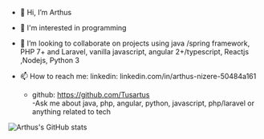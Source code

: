 - 👋 Hi, I’m Arthus
- 👀 I'm interested in programming 

- 💞️ I’m looking to collaborate on  projects using  java /spring framework,
              PHP 7+ and Laravel, vanilla javascript, angular 2+/typescript, Reactjs ,Nodejs, Python 3
              
- 📫 How to reach me: linkedin: linkedin.com/in/arthus-nizere-50484a161
   - github: https://github.com/Tusartus                
    -Ask me about java, php, angular, python, javascript, php/laravel or anything related to tech
                      



<!---
Tusartus/Tusartus is a ✨ special ✨ repository because its `README.md` (this file) appears on your GitHub profile.
You can click the Preview link to take a look at your changes.
--->


![Arthus's GitHub stats](https://github-readme-stats.vercel.app/api?username=tusartus&show_icons=true&theme=radical)
